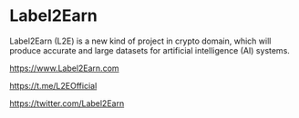 # Label2Earn
Label2Earn (L2E) is a new kind of project in crypto domain, which will produce accurate and large datasets for artificial intelligence (AI) systems.

https://www.Label2Earn.com

https://t.me/L2EOfficial

https://twitter.com/Label2Earn

